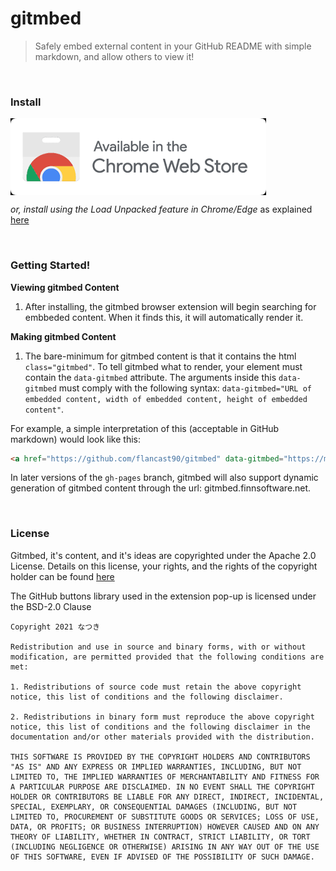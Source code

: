 # gitmbed
> Safely embed external content in your GitHub README with simple markdown, and allow others to view it!

<br />

### Install
<a href=""><img src="get_on_cws.png" align="center"/></a>

_or, install using the Load Unpacked feature in Chrome/Edge_ as explained [here](https://webkul.com/blog/how-to-install-the-unpacked-extension-in-chrome/)

<br />

### Getting Started!

**Viewing gitmbed Content**<br />

1. After installing, the gitmbed browser extension will begin searching for embbeded content. When it finds this, it will automatically render it.

**Making gitmbed Content**<br />

1. The bare-minimum for gitmbed content is that it contains the html ``class="gitmbed"``. To tell gitmbed what to render, your element must contain the ``data-gitmbed`` attribute. The arguments inside this ``data-gitmbed`` must comply with the following syntax: ``data-gitmbed="URL of embedded content, width of embedded content, height of embedded content"``.

For example, a simple interpretation of this (acceptable in GitHub markdown) would look like this:
```html
<a href="https://github.com/flancast90/gitmbed" data-gitmbed="https://musescore.com/user/35848526/scores/6907224/embed, 100%, 500" class="gitmbed"><img width="100%" src="https://flancast90.github.io/gitmBed/button_gitmbed.png"/></a>
```

In later versions of the ``gh-pages`` branch, gitmbed will also support dynamic generation of gitmbed content through the url: gitmbed.finnsoftware.net.

<br />

### License

Gitmbed, it's content, and it's ideas are copyrighted under the Apache 2.0 License. Details on this license, your rights, and the rights of the copyright holder can be found [here](https://www.apache.org/licenses/LICENSE-2.0)

The GitHub buttons library used in the extension pop-up is licensed under the BSD-2.0 Clause

```
Copyright 2021 なつき

Redistribution and use in source and binary forms, with or without modification, are permitted provided that the following conditions are met:

1. Redistributions of source code must retain the above copyright notice, this list of conditions and the following disclaimer.

2. Redistributions in binary form must reproduce the above copyright notice, this list of conditions and the following disclaimer in the documentation and/or other materials provided with the distribution.

THIS SOFTWARE IS PROVIDED BY THE COPYRIGHT HOLDERS AND CONTRIBUTORS "AS IS" AND ANY EXPRESS OR IMPLIED WARRANTIES, INCLUDING, BUT NOT LIMITED TO, THE IMPLIED WARRANTIES OF MERCHANTABILITY AND FITNESS FOR A PARTICULAR PURPOSE ARE DISCLAIMED. IN NO EVENT SHALL THE COPYRIGHT HOLDER OR CONTRIBUTORS BE LIABLE FOR ANY DIRECT, INDIRECT, INCIDENTAL, SPECIAL, EXEMPLARY, OR CONSEQUENTIAL DAMAGES (INCLUDING, BUT NOT LIMITED TO, PROCUREMENT OF SUBSTITUTE GOODS OR SERVICES; LOSS OF USE, DATA, OR PROFITS; OR BUSINESS INTERRUPTION) HOWEVER CAUSED AND ON ANY THEORY OF LIABILITY, WHETHER IN CONTRACT, STRICT LIABILITY, OR TORT (INCLUDING NEGLIGENCE OR OTHERWISE) ARISING IN ANY WAY OUT OF THE USE OF THIS SOFTWARE, EVEN IF ADVISED OF THE POSSIBILITY OF SUCH DAMAGE.
```


